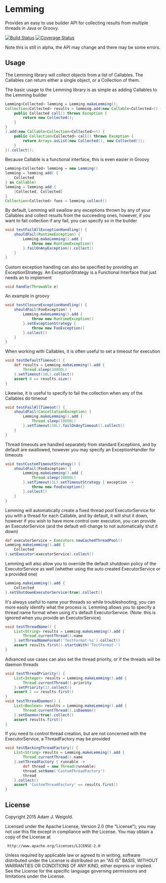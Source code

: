 # Lemming

Provides an easy to use builder API for collecting results from multiple threads in Java or Groovy.

[![Build Status](https://travis-ci.org/aweigold/lemming.svg)](https://travis-ci.org/aweigold/lemming)
[![Coverage Status](https://coveralls.io/repos/aweigold/lemming/badge.svg?branch=master)](https://coveralls.io/r/aweigold/lemming?branch=master)

Note this is still in alpha, the API may change and there may be some errors.

## Usage
The Lemming library will collect objects from a list of Callables.  The Callables can return either a single object, or a Collection of them.

The basic usage to the Lemming library is as simple as adding Callables to the Lemming builder

```java
Lemming<Collected> lemming = Lemming.makeLemming();
Collection<Collected> results = lemming.add(new Callable<Collected>() {
    public Collected call() throws Exception {
        return new Collected();
    }
}
).add(new Callable<Collection<Collected>>() {
    public Collection<Collected> call() throws Exception {
        return Arrays.asList(new Collected(), new Collected());
    }
}).collect();
```

Because Callable is a functional interface, this is even easier in Groovy

```groovy
Lemming<Collected> lemming = new Lemming()
lemming = lemming.add( {
    Collected
} as Callable)
lemming = lemming.add {
    [Collected, Collected]
}
Collection<Collected> foos = lemming.collect()
```

By default, Lemming will swallow any exceptions thrown by any of your Callables and collect results from the succeeding ones, however, if you want to fail collection if any fail, you can specify so in the builder

```groovy
void testFailAllExceptionHandling() {
    shouldFail(RuntimeException) {
        Lemming.makeLemming().add {
            throw new RuntimeException()
        }.failOnAnyException().collect()
    }
}
```

Custom exception handling can also be specified by providing an ExceptionStrategy.  An ExceptionStrategy is a Functional Interface that just needs an to implement

```java
void handle(Throwable e)
```

An example in groovy

```groovy
void testClosureExceptionHandling() {
    shouldFail(FooException) {
        Lemming.makeLemming().add {
            throw new RuntimeException()
        }.setExceptionStrategy {
            throw new FooException()
        }.collect()
    }
}
```

When working with Callables, it is often useful to set a timeout for execution

```groovy
void testDefaultTimeout() {
    def results = Lemming.makeLemming().add {
        Thread.sleep(10000L)
    }.setTimeout(10L).collect()
    assert 0 == results.size()
}
```

Likewise, it is useful to specify to fail the collection when any of the Callables do timeout

```groovy
void testFailAllTimeout() {
    shouldFail(CancellationException) {
        Lemming.makeLemming().add {
            Thread.sleep(10000L)
        }.setTimeout(10L).failOnAnyTimeout().collect()
    }
}
```

Thread timeouts are handled separately from standard Exceptions, and by default are swallowed, however you may specify an ExceptionHandler for timeouts

```groovy
void testCustomTimeoutStrategy() {
    shouldFail(FooException) {
        Lemming.makeLemming().add {
            Thread.sleep(10000L)
        }.setTimeout(1L).setTimeoutStrategy { exception ->
            throw new FooException()
        }.collect()
    }
}
```

Lemming will automatically create a fixed thread pool ExecutorService for you with a thread for each Callable, and by default, it will shut it down, however if you wish to have more control over execution, you can provide an ExecutorService (and the default will change to not automatically shut it down)

```groovy
def executorService = Executors.newCachedThreadPool()
Lemming.makeLemming().add {
    Collected
}.setExecutor(executorService).collect()
```

Lemming will also allow you to override the default shutdown policy of the ExecutorService as well (whether using the auto created ExecutorService or a provided one)

```groovy
Lemming.makeLemming().add {
    Collected
}.setShutdownExecutorService(true).collect()
```

It's always useful to name your threads so while troubleshooting, you can more easily identify what the process is.  Lemming allows you to specify a thread name format when using it's default ExecutorService.  (Note: this is ignored when you provide an ExecutorService)

```groovy
void testThreadName() {
    List<String> results = Lemming.makeLemming().add {
        Thread.currentThread().name
    }.setThreadNameFormat('TestFormat-%s').collect()
    assert results.first().startsWith('TestFormat-')
}
```

Advanced use cases can also set the thread priority, or if the threads will be daemon threads

```groovy
void testThreadPriority() {
    List<Integer> results = Lemming.makeLemming().add {
        Thread.currentThread().priority
    }.setPriority(1).collect()
    assert 1 == results.first()
}
void testThreadDaemon() {
    List<Boolean> results = Lemming.makeLemming().add {
        Thread.currentThread().isDaemon()
    }.setDaemon(true).collect()
    assert results.first()
}
```

If you need to control thread creation, but are not concerned with the ExecutorService, a ThreadFactory may be provided

```groovy
void testBackingThreadFactory() {
    List<String> results = Lemming.makeLemming().add {
        Thread.currentThread().name
    }.setThreadFactory { runnable ->
        def thread = new Thread(runnable)
        thread.setName('CustomThreadFactory')
        thread
    }.collect()
    assert 'CustomThreadFactory' == results.first()
}
```

## License

Copyright 2015 Adam J. Weigold.

Licensed under the Apache License, Version 2.0 (the "License");
you may not use this file except in compliance with the License.
You may obtain a copy of the License at

     http://www.apache.org/licenses/LICENSE-2.0

Unless required by applicable law or agreed to in writing, software
distributed under the License is distributed on an "AS IS" BASIS,
WITHOUT WARRANTIES OR CONDITIONS OF ANY KIND, either express or implied.
See the License for the specific language governing permissions and
limitations under the License.